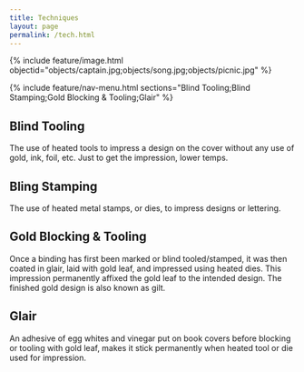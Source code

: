 ```yaml
---
title: Techniques
layout: page
permalink: /tech.html
---
```

{% include feature/image.html objectid="objects/captain.jpg;objects/song.jpg;objects/picnic.jpg" %}

{% include feature/nav-menu.html sections="Blind Tooling;Blind Stamping;Gold Blocking & Tooling;Glair" %}

## Blind Tooling
The use of  heated tools to impress a design on the cover without any use of gold, ink, foil, etc. Just to get the impression, lower temps. 

## Bling Stamping 
The use of heated metal stamps, or dies, to impress designs or lettering. 

## Gold Blocking & Tooling
Once a binding has first been marked or blind tooled/stamped, it was then coated in glair, laid with gold leaf, and impressed using heated dies. This impression permanently affixed the gold leaf to the intended design. The finished gold design is also known as gilt. 

## Glair
An adhesive of egg whites and vinegar put on book covers before blocking or tooling with gold leaf, makes it stick permanently when heated tool or die used for impression.
